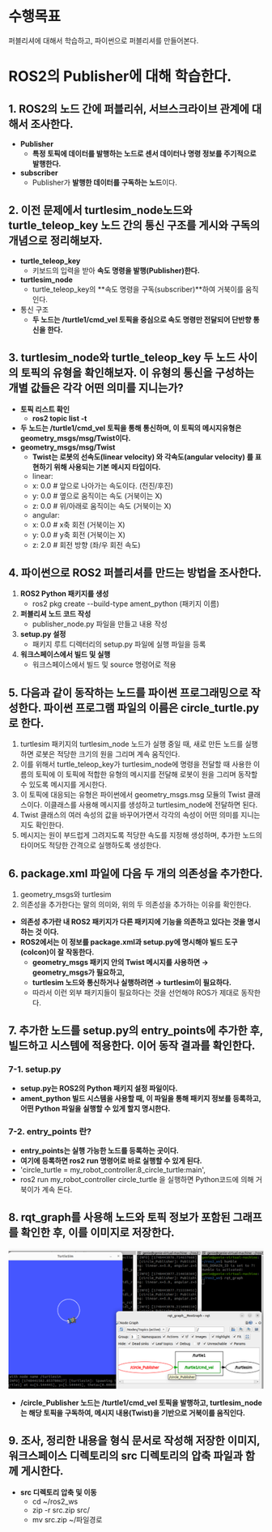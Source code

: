 # 수행목표
퍼블리셔에 대해서 학습하고, 파이썬으로 퍼블리셔를 만들어본다.

# ROS2의 Publisher에 대해 학습한다.
## 1. ROS2의 노드 간에 퍼블리쉬, 서브스크라이브 관계에 대해서 조사한다.
 - **Publisher**
     - **특정 토픽에 데이터를 발행하는 노드로 센서 데이터나 명령 정보를 주기적으로 발행한다.**
 - **subscriber**
     - Publisher가 **발행한 데이터를 구독하는 노드**이다.

## 2. 이전 문제에서 turtlesim_node노드와 turtle_teleop_key 노드 간의 통신 구조를 게시와 구독의 개념으로 정리해보자.
 - **turtle_teleop_key**
     - 키보드의 입력을 받아 **속도 명령을 발행(Publisher)한다.**
 - **turtlesim_node**
     - turtle_teleop_key의 **속도 명령을 구독(subscriber)**하여 거북이를 움직인다.
 - 통신 구조
    - **두 노드는 /turtle1/cmd_vel 토픽을 중심으로 속도 명령만 전달되어 단반향 통신을 한다.**

## 3. turtlesim_node와 turtle_teleop_key 두 노드 사이의 토픽의 유형을 확인해보자. 이 유형의 통신을 구성하는 개별 값들은 각각 어떤 의미를 지니는가?
 - **토픽 리스트 확인**
     - **ros2 topic list -t**
 - **두 노드는 /turtle1/cmd_vel 토픽을 통해 통신하며, 이 토픽의 메시지유형은 geometry_msgs/msg/Twist이다.**
 - **geometry_msgs/msg/Twist**
     - **Twist는 로봇의 선속도(linear velocity) 와 각속도(angular velocity) 를 표현하기 위해 사용되는 기본 메시지 타입이다.**
     - linear:
     -   x: 0.0  # 앞으로 나아가는 속도이다. (전진/후진)
     -   y: 0.0  # 옆으로 움직이는 속도 (거북이는 X)
     -   z: 0.0  # 위/아래로 움직이는 속도 (거북이는 X)
     - angular:
     -   x: 0.0  # x축 회전 (거북이는 X)
     -   y: 0.0  # y축 회전 (거북이는 X)
     -   z: 2.0  # 회전 방향 (좌/우 회전 속도)

## 4. 파이썬으로 ROS2 퍼블리셔를 만드는 방법을 조사한다.
1. **ROS2 Python 패키지를 생성**
     - ros2 pkg create --build-type ament_python (패키지 이름)
2. **퍼블리셔 노드 코드 작성**
     - publisher_node.py 파일을 만들고 내용 작성
3. **setup.py 설정**
     - 패키지 루트 디렉터리의 setup.py 파일에 실행 파일을 등록
4. **워크스페이스에서 빌드 및 실행**   
     - 워크스페이스에서 빌드 및 source 명령어로 적용
     
## 5. 다음과 같이 동작하는 노드를 파이썬 프로그래밍으로 작성한다. 파이썬 프로그램 파일의 이름은 circle_turtle.py로 한다.
1. turtlesim 패키지의 turtlesim_node 노드가 실행 중일 때, 새로 만든 노드를 실행하면 로봇은 적당한 크기의 원을 그리며 계속 움직인다.
2. 이를 위해서 turtle_teleop_key가 turtlesim_node에 명령을 전달할 때 사용한 이름의 토픽에 이 토픽에 적합한 유형의 메시지를 전달해 로봇이 원을 그리며 동작할 수 있도록 메시지를 게시한다.
3. 이 토픽에 대응되는 유형은 파이썬에서 geometry_msgs.msg 모듈의 Twist 클래스이다. 이클래스를 사용해 메시지를 생성하고 turtlesim_node에 전달하면 된다.
4. Twist 클래스의 여러 속성의 값을 바꾸어가면서 각각의 속성이 어떤 의미를 지니는지도 확인한다.
5. 메시지는 원이 부드럽게 그려지도록 적당한 속도를 지정해 생성하며, 추가한 노드의 타이머도 적당한 간격으로 실행하도록 생성한다.

## 6. package.xml 파일에 다음 두 개의 의존성을 추가한다.
1. geometry_msgs와 turtlesim
2. 의존성을 추가한다는 말의 의미와, 위의 두 의존성을 추가하는 이유를 확인한다.

 - **의존성 추가란 내 ROS2 패키지가 다른 패키지에 기능을 의존하고 있다는 것을 명시하는 것 이다.**
 - **ROS2에서는 이 정보를 package.xml과 setup.py에 명시해야 빌드 도구(colcon)이 잘 작동한다.**
     - **geometry_msgs 패키지 안의 Twist 메시지를 사용하면 → geometry_msgs가 필요하고,**
     - **turtlesim 노드와 통신하거나 실행하려면 → turtlesim이 필요하다.**
     - 따라서 이런 외부 패키지들이 필요하다는 것을 선언해야 ROS가 제대로 동작한다.

## 7. 추가한 노드를 setup.py의 entry_points에 추가한 후, 빌드하고 시스템에 적용한다. 이어 동작 결과를 확인한다.
### 7-1. setup.py
 - **setup.py는 ROS2의 Python 패키지 설정 파일이다.**
 - **ament_python 빌드 시스템을 사용할 때, 이 파일을 통해 패키지 정보를 등록하고, 어떤 Python 파일을 실행할 수 있게 할지 명시한다.**
### 7-2. entry_points 란?
 - **entry_points는 실행 가능한 노드를 등록하는 곳이다.**
 - **여기에 등록하면 ros2 run 명령어로 바로 실행할 수 있게 된다.**
 - 'circle_turtle = my_robot_controller.8_circle_turtle:main',
 - ros2 run my_robot_controller circle_turtle 을 실행하면 Python코드에 의해 거북이가 계속 돈다.

## 8. rqt_graph를 사용해 노드와 토픽 정보가 포함된 그래프를 확인한 후, 이를 이미지로 저장한다.
<img src="8_1_screen_capture.png" alt="demo image" width="800"/>

 - **/circle_Publisher 노드는 /turtle1/cmd_vel 토픽을 발행하고, turtlesim_node는 해당 토픽을 구독하여, 메시지 내용(Twist)을 기반으로 거북이를 움직인다.**

## 9. 조사, 정리한 내용을 형식 문서로 작성해 저장한 이미지, 워크스페이스 디렉토리의 src 디렉토리의 압축 파일과 함께 게시한다.
- **src 디렉토리 압축 및 이동**
     - cd ~/ros2_ws
     - zip -r src.zip src/
     - mv src.zip ~/파일경로
